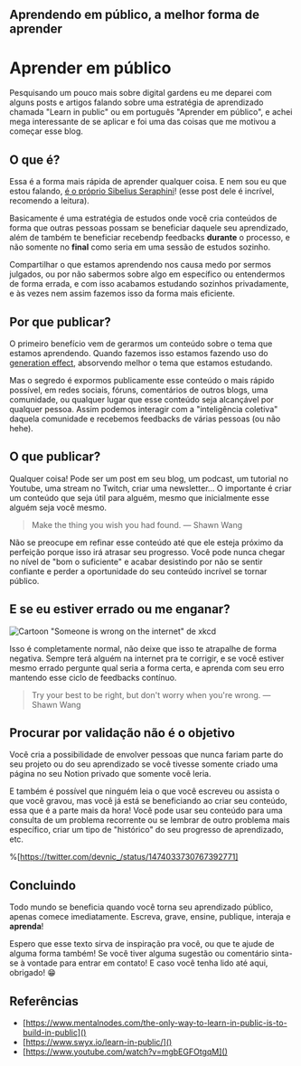 ## Aprendendo em público, a melhor forma de aprender

# Aprender em público

Pesquisando um pouco mais sobre digital gardens eu me deparei com alguns posts e artigos falando sobre uma estratégia de aprendizado chamada "Learn in public" ou em português "Aprender em público", e achei mega interessante de se aplicar e foi uma das coisas que me motivou a começar esse blog.

## O que é?

Essa é a forma mais rápida de aprender qualquer coisa. E nem sou eu que estou falando, [é o próprio Sibelius Seraphini](https://sibelius.substack.com/p/cc-sseraphini)! (esse post dele é incrível, recomendo a leitura).

Basicamente é uma estratégia de estudos onde você cria conteúdos de forma que outras pessoas possam se beneficiar daquele seu aprendizado, além de também te beneficiar recebendp feedbacks **durante** o processo, e não somente no **final** como seria em uma sessão de estudos sozinho.

Compartilhar o que estamos aprendendo nos causa medo por sermos julgados, ou por não sabermos sobre algo em específico ou entendermos de forma errada, e com isso acabamos estudando sozinhos privadamente, e às vezes nem assim fazemos isso da forma mais eficiente.

## Por que publicar?

O primeiro benefício vem de gerarmos um conteúdo sobre o tema que estamos aprendendo. Quando fazemos isso estamos fazendo uso do [generation effect](https://en.wikipedia.org/wiki/Generation_effect), absorvendo melhor o tema que estamos estudando.

Mas o segredo é expormos publicamente esse conteúdo o mais rápido possível, em redes sociais, fóruns, comentários de outros blogs, uma comunidade, ou qualquer lugar que esse conteúdo seja alcançável por qualquer pessoa. Assim podemos interagir com a "inteligência coletiva" daquela comunidade e recebemos feedbacks de várias pessoas (ou não hehe).

## O que publicar?
Qualquer coisa! Pode ser um post em seu blog, um podcast, um tutorial no Youtube, uma stream no Twitch, criar uma newsletter... O importante é criar um conteúdo que seja útil para alguém, mesmo que inicialmente esse alguém seja você mesmo.

> Make the thing you wish you had found.
> ― Shawn Wang

Não se preocupe em refinar esse conteúdo até que ele esteja próximo da perfeição porque isso irá atrasar seu progresso. Você pode nunca chegar no nível de "bom o suficiente" e acabar desistindo por não se sentir confiante e perder a oportunidade do seu conteúdo incrível se tornar público.

## E se eu estiver errado ou me enganar?
![Cartoon "Someone is wrong on the internet" de xkcd](https://imgs.xkcd.com/comics/duty_calls.png)

Isso é completamente normal, não deixe que isso te atrapalhe de forma negativa. Sempre terá alguém na internet pra te corrigir, e se você estiver mesmo errado pergunte qual seria a forma certa, e aprenda com seu erro mantendo esse ciclo de feedbacks contínuo.

> Try your best to be right, but don't worry when you're wrong.
> ― Shawn Wang

## Procurar por validação não é o objetivo

Você cria a possibilidade de envolver pessoas que nunca fariam parte do seu projeto ou do seu aprendizado se você tivesse somente criado uma página no seu Notion privado que somente você leria.

E também é possível que ninguém leia o que você escreveu ou assista o que você gravou, mas você já está se beneficiando ao criar seu conteúdo, essa que é a parte mais da hora! Você pode usar seu conteúdo para uma consulta de um problema recorrente ou se lembrar de outro problema mais específico, criar um tipo de "histórico" do seu progresso de aprendizado, etc.

%[https://twitter.com/devnic_/status/1474033730767392771]

## Concluindo

Todo mundo se beneficia quando você torna seu aprendizado público, apenas comece imediatamente. Escreva, grave, ensine, publique, interaja e **aprenda**!

Espero que esse texto sirva de inspiração pra você, ou que te ajude de alguma forma também! Se você tiver alguma sugestão ou comentário sinta-se à vontade para entrar em contato! E caso você tenha lido até aqui, obrigado! 😁

## Referências
- [https://www.mentalnodes.com/the-only-way-to-learn-in-public-is-to-build-in-public]()
- [https://www.swyx.io/learn-in-public/]()
- [https://www.youtube.com/watch?v=mgbEGFOtgqM]()
